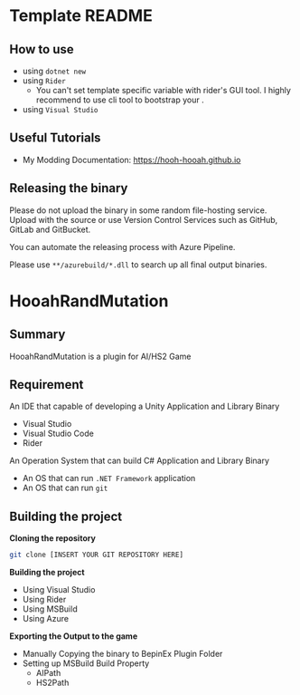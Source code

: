 ﻿# Template README

## How to use

* using `dotnet new`
* using `Rider`
  * You can't set template specific variable with rider's GUI tool. I highly recommend to use cli tool to bootstrap your .
* using `Visual Studio`

## Useful Tutorials

* My Modding Documentation: https://hooh-hooah.github.io

## Releasing the binary

Please do not upload the binary in some random file-hosting service. Upload with the source or use Version Control Services such as GitHub, GitLab and GitBucket.

You can automate the releasing process with Azure Pipeline. 

Please use `**/azurebuild/*.dll` to search up all final output binaries.

# HooahRandMutation

## Summary

HooahRandMutation is a plugin for AI/HS2 Game

## Requirement

An IDE that capable of developing a Unity Application and Library Binary

* Visual Studio 
* Visual Studio Code
* Rider

An Operation System that can build C# Application and Library Binary

* An OS that can run `.NET Framework` application
* An OS that can run `git`

## Building the project

**Cloning the repository**

```bash
git clone [INSERT YOUR GIT REPOSITORY HERE]
```

**Building the project**

* Using Visual Studio
* Using Rider
* Using MSBuild
* Using Azure

**Exporting the Output to the game**

* Manually Copying the binary to BepinEx Plugin Folder
* Setting up MSBuild Build Property
  * AIPath
  * HS2Path

